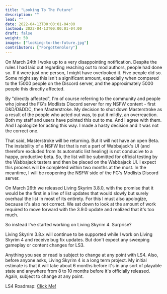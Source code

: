 ```yaml
---
title: "Looking To The Future"
description: ""
lead: ""
date: 2022-04-13T00:00:01-04:00
lastmod: 2022-04-13T00:00:01-04:00
draft: false
weight: 50
images: ["looking-to-the-future.jpg"]
contributors: ["ForgottenGlory"]
---
```


On March 24th I woke up to a very disappointing notification. Despite the rules I had laid out regarding reaching out to mod authors, people had done so. If it were just one person, I might have overlooked it. Five people did so. Some might say this isn't a significant amount, especially when compared to the 15000 people on the Discord server, and the approximately 5000 people this directly affected.

By "directly affected", I'm of course referring to the community and people who joined the FG's Modlists Discord server for my NSFW content - first D&D/D&DDC, then Masterstroke. My decision to shut down Masterstroke as a result of the people who acted out was, to put it mildly, an overreaction. Both my staff and users have pointed this out to me. And I agree with them. And I apologize for acting this way. I made a hasty decision and it was not the correct one.

That said, Masterstroke will be returning. But it will not have an open Beta. The instability of a NSFW list that is not a part of Wabbajack's UI (and therefore excluded from its automatic list healing) is not conducive to a happy, productive beta. So, the list will be submitted for official testing by the Wabbajack testers and then be placed on the Wabbajack UI. I expect this process will be completed within two months at the most. In the meantime, I will be reopening the NSFW side of the FG's Modlists Discord server.

On March 26th we released Living Skyrim 3.8.0, with the promise that it would be the first in a line of list updates that would slowly but surely overhaul the list in most of its entirety. For this I must also apologize, because it's also not correct. We sat down to look at the amount of work required to move forward with the 3.9.0 update and realized that it's too much.

So instead I've started working on Living Skyrim 4. Surprise?

Living Skyrim 3.8.x will continue to be supported while I work on Living Skyrim 4 and receive bug fix updates. But don't expect any sweeping gameplay or content changes for LS3.

Anything you see or read is subject to change at any point with LS4. Also, before anyone asks, Living Skyrim 4 is a long term project. My initial estimate is that it will take about 6 months before it's in any sort of playable state and anywhere from 8 to 10 months before it's officially released. Again, subject to change at any point.

LS4 Roadmap: [Click Me!](https://www.fgsmodlists.com/ls4roadmap)